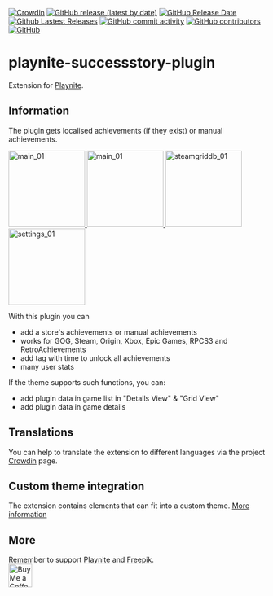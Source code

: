 [![Crowdin](https://badges.crowdin.net/playnite-extensions/localized.svg)](https://crowdin.com/project/playnite-extensions)
[![GitHub release (latest by date)](https://img.shields.io/github/v/release/Lacro59/playnite-successstory-plugin?cacheSeconds=5000&logo=github)](https://github.com/Lacro59/playnite-successstory-plugin/releases/latest)
[![GitHub Release Date](https://img.shields.io/github/release-date/Lacro59/playnite-successstory-plugin?cacheSeconds=5000)](https://github.com/Lacro59/playnite-successstory-plugin/releases/latest)
[![Github Lastest Releases](https://img.shields.io/github/downloads/Lacro59/playnite-successstory-plugin/latest/total.svg)]()
[![GitHub commit activity](https://img.shields.io/github/commit-activity/m/Lacro59/playnite-successstory-plugin)](https://github.com/Lacro59/playnite-successstory-plugin/graphs/commit-activity)
[![GitHub contributors](https://img.shields.io/github/contributors/Lacro59/playnite-successstory-plugin?cacheSeconds=5000)](https://github.com/Lacro59/playnite-successstory-plugin/graphs/contributors)
[![GitHub](https://img.shields.io/github/license/Lacro59/playnite-successstory-plugin?cacheSeconds=50000)](https://github.com/Lacro59/playnite-successstory-plugin/blob/master/LICENSE)

# playnite-successstory-plugin
Extension for [Playnite](https://playnite.link).

## Information
The plugin gets localised achievements (if they exist) or manual achievements.

<a href="https://github.com/Lacro59/playnite-successstory-plugin/blob/master/forum/main_01.jpg?raw=true">
  <picture>
    <img alt="main_01" src="https://github.com/Lacro59/playnite-successstory-plugin/blob/master/forum/main_01.jpg?raw=true" height="150px">
  </picture>
</a>
<a href="https://github.com/Lacro59/playnite-successstory-plugin/blob/master/forum/main_02.jpg?raw=true">
  <picture>
    <img alt="main_01" src="https://github.com/Lacro59/playnite-successstory-plugin/blob/master/forum/main_02.jpg?raw=true" height="150px">
  </picture>
</a>
<a href="https://github.com/Lacro59/playnite-successstory-plugin/blob/master/forum/control_01.jpg?raw=true">
  <picture>
    <img alt="steamgriddb_01" src="https://github.com/Lacro59/playnite-successstory-plugin/blob/master/forum/control_01.jpg?raw=true" height="150px">
  </picture>
</a>
<a href="https://github.com/Lacro59/playnite-successstory-plugin/blob/master/forum/settings_01.jpg?raw=true">
  <picture>
    <img alt="settings_01" src="https://github.com/Lacro59/playnite-successstory-plugin/blob/master/forum/settings_01.jpg?raw=true" height="150px">
  </picture>
</a>

With this plugin you can
* add a store's achievements or manual achievements
* works for GOG, Steam, Origin, Xbox, Epic Games, RPCS3 and RetroAchievements
* add tag with time to unlock all achievements
* many user stats
  
If the theme supports such functions, you can:
* add plugin data in game list in "Details View" & "Grid View"
* add plugin data in game details

## Translations
You can help to translate the extension to different languages via the project [Crowdin](https://crowdin.com/project/playnite-extensions) page.

## Custom theme integration
The extension contains elements that can fit into a custom theme.
[More information](https://github.com/Lacro59/playnite-successstory-plugin/wiki/Addition-in-a-custom-theme)

## More
Remember to support [Playnite](https://www.patreon.com/playnite) and [Freepik](https://www.flaticon.com/authors/freepik).  
<a href='https://ko-fi.com/lacro59'><img height='35' style='border:0px;height:46px;' src='https://az743702.vo.msecnd.net/cdn/kofi3.png?v=0' border='0' alt='Buy Me a Coffee at ko-fi.com' /></a>
